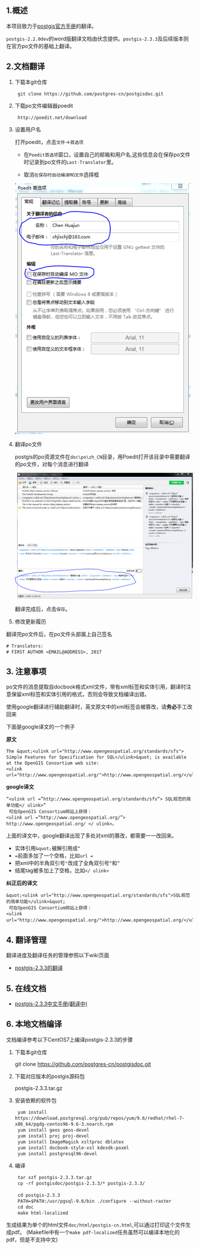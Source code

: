 ## 1.概述

本项目致力于[postgis官方手册](http://postgis.net/documentation/)的翻译。

`postgis-2.2.0dev`的word版翻译文档由伏念提供。`postgis-2.3.3`及后续版本则在官方po文件的基础上翻译。

## 2.文档翻译

1. 下载本git仓库

		git clone https://github.com/postgres-cn/postgisdoc.git

2. 下载po文件编辑器poedit

		http://poedit.net/download 

3. 设置用户名
	
	打开poedit，点击`文件`->`首选项`
	
	- 在`Poedit首选项`窗口，设置自己的邮箱和用户名,这些信息会在保存po文件时记录到po文件的`Last-Translator`里。

	- 取消`在保存时自动编译MO文件`选择框

	![Poedit设置](pic/poedit_setting.PNG)
	
4. 翻译po文件

	postgis的po资源文件在`doc\po\zh_CN`目录，用Poedit打开该目录中需要翻译的po文件，对每个消息进行翻译
	
	![Poedit设置](pic/translate.PNG)
	
	翻译完成后，点击`保存`。

5. 修改更新履历

翻译完po文件后，在po文件头部属上自己签名

	# Translators:
	# FIRST AUTHOR <EMAIL@ADDRESS>, 2017

## 3. 注意事项

po文件的消息提取自docbook格式xml文件，带有xml标签和实体引用，翻译时注意保留xml标签和实体引用的格式，否则会导致文档编译出错。

使用google翻译进行辅助翻译时，英文原文中的xml标签会被篡改，请**务必**手工改回来

下面是google译文的一个例子

**原文**

	The &quot;<ulink url="http://www.opengeospatial.org/standards/sfs">
	Simple Features for Specification for SQL</ulink>&quot; is available 
	at the OpenGIS Consortium web site: 
	<ulink url="http://www.opengeospatial.org/">http://www.opengeospatial.org/</ulink>.

**google译文**

	“<ulink url =”http://www.opengeospatial.org/standards/sfs“> SQL规范的简单功能</ ulink>”
	 可在OpenGIS Consortium网站上获得：
	<ulink url =“http://www.opengeospatial.org/”> http://www.opengeospatial.org/ </ ulink>。

上面的译文中，google翻译出现了多处对xml的篡改，都需要一一改回来。
- 实体引用`&quot;`被解引用成`“`
- `=`前面多加了一个空格，比如`url =`
- 把xml中的半角双引号`"`改成了全角双引号`“`和`”`
- 结尾tag被多加上了空格，比如`</ ulink>`

**纠正后的译文**

	&quot;<ulink url="http://www.opengeospatial.org/standards/sfs">SQL规范的简单功能</ulink>&quot;
	 可在OpenGIS Consortium网站上获得：
	<ulink url="http://www.opengeospatial.org/">http://www.opengeospatial.org/</ulink>。

## 4. 翻译管理

翻译进度及翻译任务的管理参照以下wiki页面

- [postgis-2.3.3的翻译](https://github.com/postgres-cn/postgisdoc/wiki/postgis-2.3)

## 5. 在线文档

- [postgis-2.3.3中文手册(翻译中)](http://postgres.cn/docs/9.6/postgis-2.3)

## 6. 本地文档编译

文档编译参考以下CentOS7上编译postgis-2.3.3的步骤

1. 下载本git仓库

	git clone https://github.com/postgres-cn/postgisdoc.git

2. 下载对应版本的postgis源码包

	postgis-2.3.3.tar.gz

3. 安装依赖的软件包

		yum install https://download.postgresql.org/pub/repos/yum/9.6/redhat/rhel-7-x86_64/pgdg-centos96-9.6-3.noarch.rpm
		yum install geos geos-devel
		yum install proj proj-devel
		yum install ImageMagick xsltproc dblatex
		yum install docbook-style-xsl kdesdk-poxml
		yum install postgresql96-devel 

4. 编译

		tar xzf postgis-2.3.3.tar.gz
		cp -rf postgisdoc/postgis-2.3.3/* postgis-2.3.3/

		cd postgis-2.3.3
		PATH=$PATH:/usr/pgsql-9.6/bin ./configure --without-raster		
		cd doc
		make html-localized

生成结果为单个的html文件`doc/html/postgis-cn.html`,可以通过打印这个文件生成pdf。
(Makefile中有一个`make pdf-localized`任务虽然可以编译本地化的pdf，但是不支持中文)



